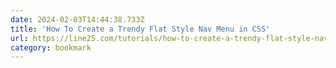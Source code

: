 ```yaml
---
date: 2024-02-03T14:44:38.733Z
title: 'How To Create a Trendy Flat Style Nav Menu in CSS'
url: https://line25.com/tutorials/how-to-create-a-trendy-flat-style-nav-menu-in-css/
category: bookmark
---
```

